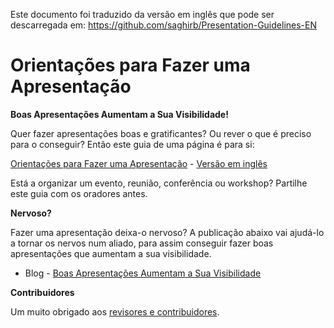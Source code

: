 Este documento foi traduzido da versão em inglês que pode ser descarregada em: https://github.com/saghirb/Presentation-Guidelines-EN

# Orientações para Fazer uma Apresentação

**Boas Apresentações Aumentam a Sua Visibilidade!**

Quer fazer apresentações boas e gratificantes? Ou rever o que é preciso para o conseguir? Então este guia de uma página é para si:

[Orientações para Fazer uma Apresentação](http://ilustat.com/shared/Presentation-Guidelines-PT.pdf) - [Versão em inglês](http://ilustat.com/shared/Presentation-Guidelines-EN.pdf)

Está a organizar um evento, reunião, conferência ou workshop? Partilhe este guia com os oradores antes.

**Nervoso?** 

Fazer uma apresentação deixa-o nervoso? A publicação abaixo vai ajudá-lo a tornar os nervos num aliado, para assim conseguir fazer boas apresentações que aumentam a sua visibilidade.

* Blog - [Boas Apresentações Aumentam a Sua Visibilidade](http://ilustat.com/post/great-presentations-raise-your-profile/)

**Contribuidores**

Um muito obrigado aos [revisores e contribuidores](https://github.com/saghirb/Presentation-Guidelines-EN/blob/master/Contributors.md). 

